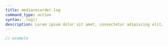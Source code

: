 ```yaml
---
title: mediarecorder.log
command_type: action
syntax: .log()
description: Lorem ipsum dolor sit amet, consectetur adipiscing elit.
---
```


```javascript
// example
```